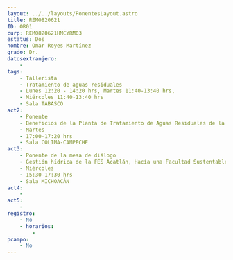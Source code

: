 ```yaml
---
layout: ../../layouts/PonentesLayout.astro
title: REMO820621
ID: OR01
curp: REMO820621HMCYRM03
estatus: Dos
nombre: Omar Reyes Martínez
grado: Dr.
datosextranjero:
    - 
tags:
    - Tallerista
    - Tratamiento de aguas residuales
    - Lunes 12:20 - 14:20 hrs, Martes 11:40-13:40 hrs, 
    - Miércoles 11:40-13:40 hrs
    - Sala TABASCO
act2: 
    - Ponente
    - Beneficios de la Planta de Tratamiento de Aguas Residuales de la FES Acatlán
    - Martes
    - 17:00-17:20 hrs
    - Sala COLIMA-CAMPECHE 
act3: 
    - Ponente de la mesa de diálogo
    - Gestión hídrica de la FES Acatlán, Hacía una Facultad Sustentable
    - Miércoles
    - 15:30-17:30 hrs
    - Sala MICHOACÁN
act4: 
    - 
act5: 
    - 
registro:
    - No
    - horarios:
        -
pcampo:
    - No
---
```

